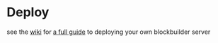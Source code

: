 # Deploy

see the  [wiki](https://github.com/enjalot/blockbuilder/wiki) for [a full guide](https://github.com/enjalot/blockbuilder/wiki/Deployment) to deploying your own blockbuilder server 
